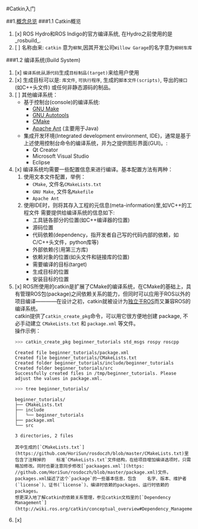 #Catkin入门

##1.[概念总览](http://wiki.ros.org/catkin/conceptual_overview)
###1.1 Catkin概览
1. [x] ROS Hydro和ROS Indigo的官方编译系统, 在Hydro之前使用的是_rosbuild_.
2. [ ] 名称由来: `catkin` 意为`柳絮`,因其开发公司`Willow Garage`的名字意为`柳树车库`

###1.2 编译系统(Build System)
1. [x] `编译系统`从`源代码`生成`目标制品(target)`来给用户使用
2. [x] 生成目标可以是: `库文件`, `可执行程序`, 生成的`脚本文件(scripts)`, 导出的`接口`(如C++头文件) 或任何非静态源码的制品。
3. [ ] 其他编译系统：  
    - 基于控制台(console)的编译系统:
        + [GNU Make](http://www.gnu.org/software/make/)
        + [GNU Autotools](http://www.gnu.org/software/autoconf/)
        + [CMake](http://www.cmake.org/)
        + [Apache Ant](http://ant.apache.org/) (主要用于Java)    
    - 集成开发环境(Integrated development environment, IDE)，通常是基于上述使用控制台命令的编译系统，并为之提供图形界面(GUI)。:  
        + Qt Creator
        + Microsoft Visual Studio
        + Eclipse
4. [x] 编译系统均需要一些配置信息来进行编译。基本配置方法有两种：
    1. 使用文本文件配置，举例：
        + `CMake`, 文件名`CMakeLists.txt`
        + `GNU Make`, 文件名`Makefile`
        + `Apache Ant`
    2. 使用IDE时，则将其存入工程的元信息(meta-information)里,如VC++的工程文件
    需要提供给编译系统的信息如下:
        + 工具链各部分的位置(如C++编译器的位置)
        + 源码位置
        + 代码依赖(dependency，指开发者自己写的代码内部的依赖，如C/C++头文件，python库等)
        + 外部依赖(引用第三方库)
        + 依赖对象的位置(如头文件和链接库的位置)
        + 需要编译的目标(target)
        + 生成目标的位置
        + 安装目标的位置  
5. [x] ROS所使用的catkin是扩展了CMake的编译系统，在CMake的基础上，具有管理ROS包(package)之间依赖关系的能力，但同时可以应用于ROS以外的项目编译————在设计之初，catkin就被设计为[独立于ROS](http://wiki.ros.org/catkin/conceptual_overview#Decoupling_from_ROS)而又兼容ROS的编译系统。   
    catkin提供了`catkin_create_pkg`命令，可以用它很方便地创建 package, 不必手动建立 `CMakeLists.txt` 和 `package.xml` 等文件。  
    操作示例：  
    ```sh
    >>> catkin_create_pkg beginner_tutorials std_msgs rospy roscpp
    ```  
    ```
    Created file beginner_tutorials/package.xml
    Created file beginner_tutorials/CMakeLists.txt
    Created folder beginner_tutorials/include/beginner_tutorials
    Created folder beginner_tutorials/src
    Successfully created files in /tmp/beginner_tutorials. Please adjust the values in package.xml.
    ```  
    ```sh
    >>> tree beginner_tutorials/
    ```  
    ```
    beginner_tutorials/
    ├── CMakeLists.txt
    ├── include
    │   └── beginner_tutorials
    ├── package.xml
    └── src
        
    3 directories, 2 files
    ```   
       其中生成的[`CMakeLists.txt`](https://github.com/HoriSun/rosdoczh/blob/master/CMakeLists.txt)里包含了注释掉的    标准`CMakeLists.txt`文件结构，在给项目增加编译选项时，只需略加修改。同时也要注意同步修改[`packaages.xml`](https:    //github.com/HoriSun/rosdoczh/blob/master/package.xml)文件。packages.xml描述了这个`package`的一些基本信息，包含    名字、版本、维护者(`license`)、证书(`license`)、编译时依赖的packages、运行时依赖的packages。  
       想更深入地了解catkin的依赖关系管理，参见catkin文档里的[`Dependency Management`](http://wiki.ros.org/catkin/conceptual_overview#Dependency_Management)。
6. [x] 

